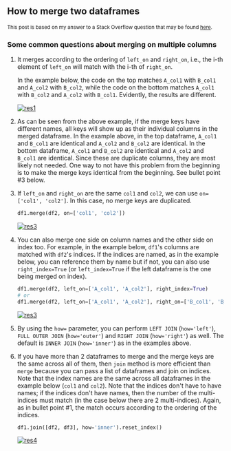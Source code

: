 ## How to merge two dataframes

<sup>This post is based on my answer to a Stack Overflow question that may be found [here](https://stackoverflow.com/a/75190030/19123103).</sup>



### Some common questions about merging on multiple columns

1. It merges according to the ordering of `left_on` and `right_on`, i.e., the i-th element of `left_on` will match with the i-th of `right_on`.

   In the example below, the code on the top matches `A_col1` with `B_col1` and `A_col2` with `B_col2`, while the code on the bottom matches `A_col1` with `B_col2` and `A_col2` with `B_col1`. Evidently, the results are different.

   [![res1][1]][1]

2. As can be seen from the above example, if the merge keys have different names, all keys will show up as their individual columns in the merged dataframe. In the example above, in the top dataframe, `A_col1` and `B_col1` are identical and `A_col2` and `B_col2` are identical. In the bottom dataframe, `A_col1` and `B_col2` are identical and `A_col2` and `B_col1` are identical. Since these are duplicate columns, they are most likely not needed. One way to not have this problem from the beginning is to make the merge keys identical from the beginning. See bullet point #3 below.

3. If `left_on` and `right_on` are the same `col1` and `col2`, we can use `on=['col1', 'col2']`. In this case, no merge keys are duplicated.
   ```python
   df1.merge(df2, on=['col1', 'col2'])
   ```
   [![res3][2]][2]

4. You can also merge one side on column names and the other side on index too. For example, in the example below, `df1`'s columns are matched with `df2`'s indices. If the indices are named, as in the example below, you can reference them by name but if not, you can also use `right_index=True` (or `left_index=True` if the left dataframe is the one being merged on index).

   ```python
   df1.merge(df2, left_on=['A_col1', 'A_col2'], right_index=True)
   # or
   df1.merge(df2, left_on=['A_col1', 'A_col2'], right_on=['B_col1', 'B_col2'])
   ```
   [![res3][3]][3]

5. By using the `how=` parameter, you can perform `LEFT JOIN` (`how='left'`), `FULL OUTER JOIN` (`how='outer'`) and `RIGHT JOIN` (`how='right'`) as well. The default is `INNER JOIN` (`how='inner'`) as in the examples above.

6. If you have more than 2 dataframes to merge and the merge keys are the same across all of them, then `join` method is more efficient than `merge` because you can pass a list of dataframes and join on indices. Note that the index names are the same across all dataframes in the example below (`col1` and `col2`). Note that the indices don't have to have names; if the indices don't have names, then the number of the multi-indices must match (in the case below there are 2 multi-indices). Again, as in bullet point #1, the match occurs according to the ordering of the indices.

   ```python
   df1.join([df2, df3], how='inner').reset_index()
   ```
   [![res4][4]][4]


  [1]: https://i.stack.imgur.com/RBTQy.png
  [2]: https://i.stack.imgur.com/VIZue.png
  [3]: https://i.stack.imgur.com/ilaff.png
  [4]: https://i.stack.imgur.com/SbDyF.png